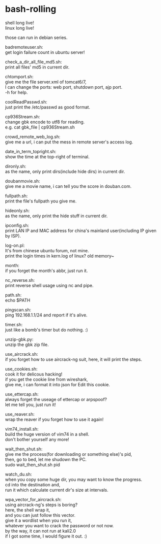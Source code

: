bash-rolling
============

shell long live!  
linux long live!  

those can run in debian series.  

badremoteuser.sh:  
get login failure count in ubuntu server!  

check_a_dir_all_file_md5.sh:  
print all files' md5 in current dir.  

chtomport.sh:  
give me the file server.xml of tomcat6/7,  
I can change the ports: web port, shutdown port, ajp port.  
-h for help.  

coolReadPasswd.sh:  
just print the /etc/passwd as good format.  

cp936Stream.sh:  
change gbk encode to utf8 for reading.  
e.g. cat gbk_file | cp936Stream.sh  

crowd_remote_web_log.sh:  
give me a url, i can put the mess in remote server's access log.  

date_in_term_topright.sh:  
show the time at the top-right of terminal.  

dironly.sh:  
as the name, only print dirs(include hide dirs) in current dir.  

doubanmovie.sh:  
give me a movie name, i can tell you the score in douban.com.  

fullpath.sh:  
print the file's fullpath you give me.  

hideonly.sh:  
as the name, only print the hide stuff in current dir.  

ipconfig.sh:  
print LAN IP and MAC address for china's mainland user(including IP given by ISP).  

log-on.pl:  
It's from chinese ubuntu forum, not mine.  
print the login times in kern.log of linux? old memory~  

month:  
if you forget the month's abbr, just run it.  

nc_reverse.sh:  
print reverse shell usage using nc and pipe.  

path.sh:  
echo $PATH  

pingscan.sh:  
ping 192.168.1.1/24 and report if it's alive.  

timer.sh:  
just like a bomb's timer but do nothing. :)  

unzip-gbk.py:  
unzip the gbk zip file.  

use_aircrack.sh:  
if you forget how to use aircrack-ng suit, 
here, it will print the steps.  

use_cookies.sh:  
cook it for delicous hacking!  
if you get the cookie line from wireshark,  
give me, i can format it into json for Edit this cookie.  

use_ettercap.sh:  
always forget the useage of ettercap or arpspoof?  
let me tell you, just run it!  

use_reaver.sh:  
wrap the reaver if you forget how to use it again!  

vim74_install.sh:  
build the huge version of vim74 in a shell.  
don't bother yourself any more! 

wait_then_shut.sh:  
give me the process(for downloading or something else)'s pid,  
then, go to bed, let me shudown the PC.  
sudo wait_then_shut.sh pid  

watch_du.sh:  
when you copy some huge dir, you may want to know the progress.  
cd into the destination and,  
run it which calculate current dir's size at intervals.  

wpa_vector_for_aircrack.sh:  
using aircrack-ng's steps is boring?  
here, the shell wrap it,  
and you can just follow this vector.  
give it a wordlist when you run it,  
whatever you want to crack the password or not now.  
by the way, it can not run at kali2.0  
if I got some time, I would figure it out. :)  

